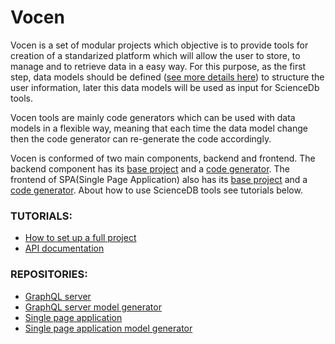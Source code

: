 # Vocen

Vocen is a set of modular projects which objective is to provide tools for creation of a standarized platform which will allow the user to store, to manage and to retrieve data in a easy way. For this purpose, as the first step, data models  should be defined ([see more details here](setup_data_scheme.md)) to structure the user information, later this data models will be used as input for ScienceDb tools.

Vocen tools are mainly code generators which can be used with data models in a flexible way, meaning that each time the data model change then the code generator can re-generate the code accordingly.  

Vocen is conformed of two main components, backend and frontend. The backend component has its [base project](https://github.com/ScienceDb/graphql-server) and a [code generator](https://github.com/ScienceDb/graphql-server-model-codegen). The frontend of SPA(Single Page Application) also has its [base project](https://github.com/ScienceDb/single-page-app) and a [code generator](https://github.com/ScienceDb/single-page-app-codegen).
About how to use ScienceDB tools see tutorials below.

### TUTORIALS:

* [How to set up a full project](setup_root.md)
* [API documentation](api_root.md)

### REPOSITORIES:

* [GraphQL server](https://github.com/ScienceDb/graphql-server)
* [GraphQL server model generator](https://github.com/ScienceDb/graphql-server-model-codegen)
* [Single page application](https://github.com/ScienceDb/single-page-app)
* [Single page application model generator](https://github.com/ScienceDb/single-page-app-codegen)
